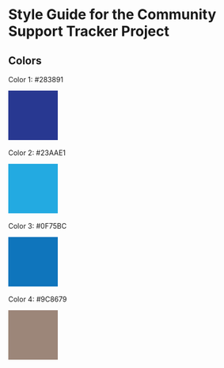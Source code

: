 # Style Guide for the Community Support Tracker Project

## Colors

Color 1: \#283891

![!](/assets/color1.png)

Color 2: \#23AAE1

![!](/assets/color2.png)

Color 3: \#0F75BC

![!](/assets/color3.png)

Color 4: \#9C8679

![!](/assets/color4.png)
